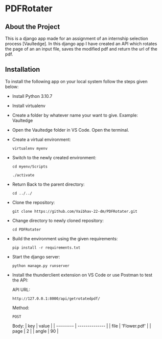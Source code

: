 ﻿# PDFRotater

## About the Project
This is a django app made for an assignment of an internship selection process [Vaultedge].
In this django app I have created an API which rotates the page of an an input file, saves the modified pdf and return the url of the pdf.

## Installation 

To install the following app on your local system follow the steps given below:

- Install Python 3.10.7
- Install virtualenv
- Create a folder by whatever name your want to give. Example: Vaultedge
- Open the Vaultedge folder in VS Code. Open the terminal.
- Create a virtual environment: 
    ```
    virtualenv myenv
    ```
- Switch to the newly created environment:
    ```
    cd myenv/Scripts
    ```
    ```
    ./activate
    ```
- Return Back to the parent directory:
    ```
    cd ../../
    ```
- Clone the repository:
    ```
    git clone https://github.com/Vaibhav-22-dm/PDFRotater.git
    ```
- Change directory to newly cloned repository:
    ```
    cd PDFRotater
    ```
- Build the environment using the given requirements:
    ```
    pip install -r requirements.txt
    ```

- Start the django server:
    ```
    python manage.py runserver
    ```

- Install the thunderclient extension on VS Code or use Postman to test the API:

    API URL:
    ```
    http://127.0.0.1:8000/api/getrotatedpdf/
    ```
    Method: 
    ```
    POST
    ```
    Body:
    | key       | value          |
    | --------- | -------------- |
    | file      | 'Flower.pdf'   |
    | page      | 2              |
    | angle     | 90             |

